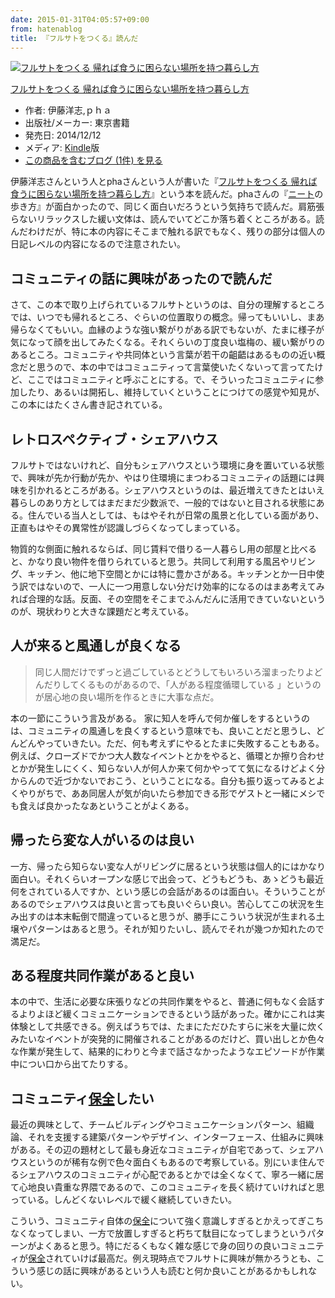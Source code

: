```yaml
---
date: 2015-01-31T04:05:57+09:00
from: hatenablog
title: 『フルサトをつくる』読んだ
---
```


<p><div class="hatena-asin-detail"><a href="http://www.amazon.co.jp/exec/obidos/ASIN/B00QSBR6Y8/r7kamura-22/"><img src="http://ecx.images-amazon.com/images/I/41E9Cnrmt8L._SL160_.jpg" class="hatena-asin-detail-image" alt="フルサトをつくる 帰れば食うに困らない場所を持つ暮らし方" title="フルサトをつくる 帰れば食うに困らない場所を持つ暮らし方"></a><div class="hatena-asin-detail-info"><p class="hatena-asin-detail-title"><a href="http://www.amazon.co.jp/exec/obidos/ASIN/B00QSBR6Y8/r7kamura-22/">フルサトをつくる 帰れば食うに困らない場所を持つ暮らし方</a></p><ul><li><span class="hatena-asin-detail-label">作者:</span> 伊藤洋志,ｐｈａ</li><li><span class="hatena-asin-detail-label">出版社/メーカー:</span> 東京書籍</li><li><span class="hatena-asin-detail-label">発売日:</span> 2014/12/12</li><li><span class="hatena-asin-detail-label">メディア:</span> <a class="keyword" href="http://d.hatena.ne.jp/keyword/Kindle">Kindle</a>版</li><li><a href="http://d.hatena.ne.jp/asin/B00QSBR6Y8/r7kamura-22" target="_blank">この商品を含むブログ (1件) を見る</a></li></ul></div><div class="hatena-asin-detail-foot"></div></div></p>

<p>伊藤洋志さんという人とphaさんという人が書いた『<a href="http://www.amazon.co.jp/dp/B00QSBR6Y8/r7kamura-22">フルサトをつくる 帰れば食うに困らない場所を持つ暮らし方</a>』という本を読んだ。phaさんの『<a class="keyword" href="http://d.hatena.ne.jp/keyword/%A5%CB%A1%BC%A5%C8">ニート</a>の歩き方』が面白かったので、同じく面白いだろうという気持ちで読んだ。肩筋張らないリラックスした緩い文体は、読んでいてどこか落ち着くところがある。読んだわけだが、特に本の内容にそこまで触れる訳でもなく、残りの部分は個人の日記レベルの内容になるので注意されたい。</p>

<h2>コミュニティの話に興味があったので読んだ</h2>

<p>さて、この本で取り上げられているフルサトというのは、自分の理解するところでは、いつでも帰れるところ、ぐらいの位置取りの概念。帰ってもいいし、まあ帰らなくてもいい。血縁のような強い繋がりがある訳でもないが、たまに様子が気になって顔を出してみたくなる。それくらいの丁度良い塩梅の、緩い繋がりのあるところ。コミュニティや共同体という言葉が若干の齟齬はあるものの近い概念だと思うので、本の中ではコミュニティって言葉使いたくないって言ってたけど、ここではコミュニティと呼ぶことにする。で、そういったコミュニティに参加したり、あるいは開拓し、維持していくということにつけての感覚や知見が、この本にはたくさん書き記されている。</p>

<h2>レトロスペクティブ・シェアハウス</h2>

<p>フルサトではないけれど、自分もシェアハウスという環境に身を置いている状態で、興味が先か行動が先か、やはり住環境にまつわるコミュニティの話題には興味を引かれるところがある。シェアハウスというのは、最近増えてきたとはいえ暮らしのあり方としてはまだまだ少数派で、一般的ではないと目される状態にある。住んでいる当人としては、もはやそれが日常の風景と化している面があり、正直もはやその異常性が認識しづらくなってしまっている。</p>

<p>物質的な側面に触れるならば、同じ賃料で借りる一人暮らし用の部屋と比べると、かなり良い物件を借りられていると思う。共同して利用する風呂やリビング、キッチン、他に地下空間とかには特に豊かさがある。キッチンとか一日中使う訳ではないので、一人に一つ用意しない分だけ効率的になるのはまあ考えてみれば合理的な話。反面、その空間をそこまでふんだんに活用できていないというのが、現状わりと大きな課題だと考えている。</p>

<h2>人が来ると風通しが良くなる</h2>

<blockquote><p>同じ人間だけでずっと過ごしているとどうしてもいろいろ溜まったりよどんだりしてくるものがあるので、「人がある程度循環している 」というのが居心地の良い場所を作るときに大事な点だ。</p></blockquote>

<p>本の一節にこういう言及がある。 家に知人を呼んで何か催しをするというのは、コミュニティの風通しを良くするという意味でも、良いことだと思うし、どんどんやっていきたい。ただ、何も考えずにやるとたまに失敗することもある。例えば、クローズドでかつ大人数なイベントとかをやると、循環とか擦り合わせとかが発生しにくく、知らない人が何人か来て何かやってて気になるけどよく分からんので近づかないでおこう、ということになる。自分も振り返ってみるとよくやりがちで、ああ同居人が気が向いたら参加できる形でゲストと一緒にメシでも食えば良かったなあということがよくある。</p>

<h2>帰ったら変な人がいるのは良い</h2>

<p>一方、帰ったら知らない変な人がリビングに居るという状態は個人的にはかなり面白い。それくらいオープンな感じで出会って、どうもどうも、あゝどうも最近何をされている人ですか、という感じの会話があるのは面白い。そういうことがあるのでシェアハウスは良いと言っても良いぐらい良い。苦心してこの状況を生み出すのは本末転倒で間違っていると思うが、勝手にこういう状況が生まれる土壌やパターンはあると思う。それが知りたいし、読んでそれが幾つか知れたので満足だ。</p>

<h2>ある程度共同作業があると良い</h2>

<p>本の中で、生活に必要な床張りなどの共同作業をやると、普通に何もなく会話するよりよほど緩くコミュニケーションできるという話があった。確かにこれは実体験として共感できる。例えばうちでは、たまにただひたすらに米を大量に炊くみたいなイベントが突発的に開催されることがあるのだけど、買い出しとか色々な作業が発生して、結果的にわりと今まで話さなかったようなエピソードが作業中につい口から出てたりする。</p>

<h2>コミュニティ<a class="keyword" href="http://d.hatena.ne.jp/keyword/%CA%DD%C1%B4">保全</a>したい</h2>

<p>最近の興味として、チームビルディングやコミュニケーションパターン、組織論、それを支援する建築パターンやデザイン、インターフェース、仕組みに興味がある。その辺の題材として最も身近なコミュニティが自宅であって、シェアハウスというのが稀有な例で色々面白くもあるので考察している。別にいま住んでるシェアハウスのコミュニティが心配であるとかでは全くなくて、寧ろ一緒に居て心地良い貴重な界隈であるので、このコミュニティを長く続けていければと思っている。しんどくないレベルで緩く継続していきたい。</p>

<p>こういう、コミュニティ自体の<a class="keyword" href="http://d.hatena.ne.jp/keyword/%CA%DD%C1%B4">保全</a>について強く意識しすぎるとかえってぎこちなくなってしまい、一方で放置しすぎると朽ちて駄目になってしまうというパターンがよくあると思う。特にだるくもなく雑な感じで身の回りの良いコミュニティが<a class="keyword" href="http://d.hatena.ne.jp/keyword/%CA%DD%C1%B4">保全</a>されていけば最高だ。例え現時点でフルサトに興味が無かろうとも、こういう感じの話に興味があるという人も読むと何か良いことがあるかもしれない。</p>

